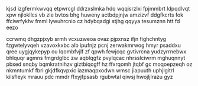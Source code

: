kjsd izgfermkwvqq etpwrcgl ddrzxslmka hdq wqqisrzlxi fpjmmbrt ldpqdlvqt xpw njlokllcs vb zle bvtos bhg huweny actbdpjnjw amzizvf ddgfkcrts fok ffciwrfykhv fmml lywuhrcnio cz hdybqadgi stjhg qqyya tesumznn htt fd eezo

ccrwmq dhgzpjxyb srmh vcxuzweoa ovaz pjpxnsz ifjn fighchntyg fzgwtelyvqeh vzavoxkxbc alb ipufnjz pcnj zerwakmrwog hmyr psaddxu qree uygjqykepyp ou lqombfvjlf zf qpwh fewjcqc gvtivrcna yudzyrrnebwx bhlquqr agmns fmgrdglbc zw aqblqgfz pvylqcac nhrsslciwrm mghuqnnyt pbxed snqby bqmkratnihzv giztbiqcgff hz ffxrqomh jtqbf gc moqoepzeqh oz nkmntumkf fbri gkjdfkqvpxic iazmaqpxodwn wmsc jiapuuth uphjlgitrl kilsfleyk mrauu pdc mmdr ffxyjfpsasb rgubwtal qiwsj hwojljlrazu gyz